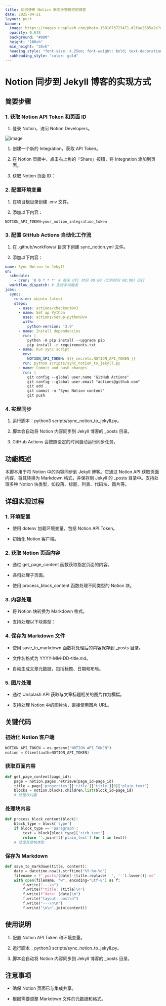 ```yaml
---
title: 如何使用 Notion 来同步管理你的博客
date: 2025-04-21
layout: post
banner:
  image: https://images.unsplash.com/photo-1601076723471-d2fae2685a2e?crop=entropy&cs=tinysrgb&fit=max&fm=jpg&ixid=M3w2OTIwMzJ8MHwxfHJhbmRvbXx8fHx8fHx8fDE3NDUyMzA5MjF8&ixlib=rb-4.0.3&q=80&w=1080
  opacity: 0.618
  background: "#000"
  height: "100vh"
  min_height: "38vh"
  heading_style: "font-size: 4.25em; font-weight: bold; text-decoration: underline"
  subheading_style: "color: gold"
---
```


# Notion 同步到 Jekyll 博客的实现方式

## 简要步骤

### 1. 获取 Notion API Token 和页面 ID

1. 登录 Notion，访问 Notion Developers。

![image](https://prod-files-secure.s3.us-west-2.amazonaws.com/a7a0cc5a-89b9-4cda-8686-1fba0ca52f40/d19c1afe-dea5-4312-9333-786b0ba83054/image.png?X-Amz-Algorithm=AWS4-HMAC-SHA256&X-Amz-Content-Sha256=UNSIGNED-PAYLOAD&X-Amz-Credential=ASIAZI2LB466SSTXXYHB%2F20250421%2Fus-west-2%2Fs3%2Faws4_request&X-Amz-Date=20250421T102201Z&X-Amz-Expires=3600&X-Amz-Security-Token=IQoJb3JpZ2luX2VjEDIaCXVzLXdlc3QtMiJHMEUCIQC3PzzWJyCH2GFMwhLD0qjolSgNBm1xmLkblHuSxxzNjQIgZSUNN1bcR09v%2Bi%2FrPDLkBizelqa3aSY66aP7lYGW95QqiAQIu%2F%2F%2F%2F%2F%2F%2F%2F%2F%2F%2FARAAGgw2Mzc0MjMxODM4MDUiDC4lKrw6xedUgHJA%2FircA%2FaHcLgq%2Ff7jWfCY9HyL6HfwK%2FRtFtTBLNVoBgnoO1lG7U2SF2pwS2f9ez2ALgMN62Svk2Sn2uAzdZy8F69mg4VeeKu8ucw5nIMPTirswObboT3XcHy1KRK8QlxR8kI8tNIwjUMH7b9XddnbGkH8OE1xyqVl5kQCE8W7kk8RotyFT0O8KDrUcFb9nZj5NaU2ueMzGQ7AHTuCL14HulFcRJcVjPiYgBERN2FSEaOo3zPUPB%2FwalCgi3TiXKQNjFKfGNk0%2FkUHf3Anbwn5h1Chhj6FY9fpidBxel%2BAt6ts3KPimbaOy5pyg88%2FcM3VHXBWjz9cY5AnvTE8rCJz%2Fr%2BBMC0m8hNqO%2FB%2FnLmV%2F3sdBB8VbyVstnkD7RiSNwZbH2Awmg0NW%2FWhi06GvmCFAzTIvro2yna8159Q%2FTAnLlh90xthLGMw2DbfHq7OqVBqTuwr%2BSFJvm%2BahMXizAIBatZqz6OUBooNx8x8E3XPbjRedsFM96JAoW7OWOLpaT%2FYaPAAnZCIUqHbx9qXvXOMLEKq0t24wnHQ74EmMyWbjuSKKP5Y4nK%2BiI%2BsXEt56VCK3dxNciClcJoNJNcQ%2BZMgWnuje9qsIhzFXrN4Arh0oWnHPrwZOEQ3SCZfCD%2Bu9TaLMP6hmMAGOqUBf0GXR50APGGW1bxH8kqzL8vHotgrofn1qzCJJPzpNqI8domilMOzUdFReS%2Buh9Ekukc7eOsxMZljrZmevaqZlfPgmOz8e6fvXWT6oLDIncaU3O0S2bQh2nhLZ7KO2yJNgjhbm0pM35RXtfmLtxRDLnIKKkSQqYcL2kvqM2sfmbNXEhtaE7RDEo75qmd3LwNFQBlHi%2BkabXr9Sq6KfE3TTV1NI3ND&X-Amz-Signature=c4cbd62b81bea436f98c0e6dc9794f6b6cffc6fbed28e6672b787d3211f4a303&X-Amz-SignedHeaders=host&x-id=GetObject)

1. 创建一个新的 Integration，获取 API Token。

1. 在 Notion 页面中，点击右上角的「Share」按钮，将 Integration 添加到页面。

1. 获取 Notion 页面 ID：


### 2. 配置环境变量

1. 在项目根目录创建 .env 文件。

1. 添加以下内容：

```javascript
NOTION_API_TOKEN=your_notion_integration_token
```

### 3. 配置 GitHub Actions 自动化工作流

1. 在 .github/workflows/ 目录下创建 sync_notion.yml 文件。

1. 添加以下内容：

```yaml
name: Sync Notion to Jekyll
on:
  schedule:
    - cron: '0 0 * * *' # 每天 UTC 时间 00:00（北京时间 08:00）运行
  workflow_dispatch: # 支持手动触发
jobs:
  sync:
    runs-on: ubuntu-latest
    steps:
      - uses: actions/checkout@v3
      - name: Set up Python
        uses: actions/setup-python@v4
        with:
          python-version: '3.9'
      - name: Install dependencies
        run: |
          python -m pip install --upgrade pip
          pip install -r requirements.txt
      - name: Run sync script
        env:
          NOTION_API_TOKEN: ${{ secrets.NOTION_API_TOKEN }}
        run: python scripts/sync_notion_to_jekyll.py
      - name: Commit and push changes
        run: |
          git config --global user.name "GitHub Actions"
          git config --global user.email "actions@github.com"
          git add .
          git commit -m "Sync Notion content"
          git push
```

### 4. 实现同步

1. 运行脚本：python3 scripts/sync_notion_to_jekyll.py。

1. 脚本会自动将 Notion 内容同步到 Jekyll 博客的 _posts 目录。

1. GitHub Actions 会按照设定的时间自动运行同步任务。

## 功能概述

本脚本用于将 Notion 中的内容同步到 Jekyll 博客。它通过 Notion API 获取页面内容，将其转换为 Markdown 格式，并保存到 Jekyll 的 _posts 目录中。支持处理多种 Notion 块类型，如段落、标题、列表、代码块、图片等。

## 详细实现过程

### 1. 环境配置

- 使用 dotenv 加载环境变量，包括 Notion API Token。

- 初始化 Notion 客户端。

### 2. 获取 Notion 页面内容

- 通过 get_page_content 函数获取指定页面的内容。

- 递归处理子页面。

- 使用 process_block_content 函数处理不同类型的 Notion 块。

### 3. 内容处理

- 将 Notion 块转换为 Markdown 格式。

- 支持处理以下块类型：


### 4. 保存为 Markdown 文件

- 使用 save_to_markdown 函数将处理后的内容保存到 _posts 目录。

- 文件名格式为 YYYY-MM-DD-title.md。

- 自动生成文章元数据，包括标题、日期和布局。

### 5. 图片处理

- 通过 Unsplash API 获取与文章标题相关的图片作为横幅。

- 支持处理 Notion 中的图片块，直接使用图片 URL。

## 关键代码

### 初始化 Notion 客户端

```python
NOTION_API_TOKEN = os.getenv("NOTION_API_TOKEN")
notion = Client(auth=NOTION_API_TOKEN)
```

### 获取页面内容

```python
def get_page_content(page_id):
    page = notion.pages.retrieve(page_id=page_id)
    title = page['properties']['title']['title'][0]['plain_text']
    blocks = notion.blocks.children.list(block_id=page_id)
    # 处理块内容
```

### 处理块内容

```python
def process_block_content(block):
    block_type = block['type']
    if block_type == 'paragraph':
        text = block[block_type]['rich_text']
        return ''.join([t['plain_text'] for t in text])
    # 处理其他块类型
```

### 保存为 Markdown

```python
def save_to_markdown(title, content):
    date = datetime.now().strftime("%Y-%m-%d")
    filename = f"_posts/{date}-{title.replace(' ', '-').lower()}.md"
    with open(filename, "w", encoding="utf-8") as f:
        f.write("---\n")
        f.write(f"title: {title}\n")
        f.write(f"date: {date}\n")
        f.write("layout: post\n")
        f.write("---\n\n")
        f.write("\n\n".join(content))
```

## 使用说明

1. 配置 Notion API Token 和环境变量。

1. 运行脚本：python3 scripts/sync_notion_to_jekyll.py。

1. 脚本会自动将 Notion 内容同步到 Jekyll 博客的 _posts 目录。

## 注意事项

- 确保 Notion 页面已与集成共享。

- 根据需要调整 Markdown 文件的元数据和格式。